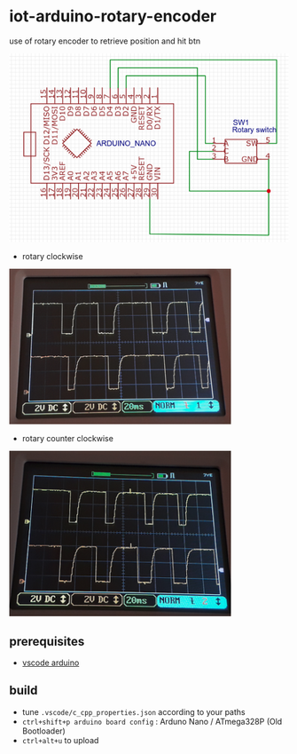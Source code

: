 # iot-arduino-rotary-encoder

use of rotary encoder to retrieve position and hit btn

![](data/img/schematics.png)

- rotary clockwise

<img width=400 src="data/img/rotary-scope-cw.png"></img>

- rotary counter clockwise

<img width=400 src="data/img/rotary-scope-ccw.png"></img>

## prerequisites

- [vscode arduino](https://github.com/devel0/knowledge/blob/master/doc/vscode-arduino.md)

## build

- tune `.vscode/c_cpp_properties.json` according to your paths
- `ctrl+shift+p arduino board config` : Arduno Nano / ATmega328P (Old Bootloader)
- `ctrl+alt+u` to upload
